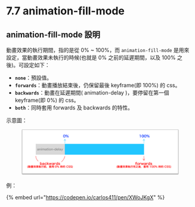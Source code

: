 # 7.7 animation-fill-mode

## animation-fill-mode 設明

動畫效果的執行期間，指的是從 0% \~ 100%，而 `animation-fill-mode` 是用來設定，當動畫效果未執行的時候(也就是 0% 之前的延遲期間，以及 100% 之後)。可設定如下：

* **`none`**：預設值。
* **`forwards`**：動畫播放結束後，仍保留最後 keyframe(即 100%) 的 css。
* **`backwards`**：動畫在延遲期間( animation-delay )，要停留在第一個 keyframe(即 0%) 的 css。
* **`both`**：同時套用 forwards 及 backwards 的特性。



示意圖：

<figure><img src="../.gitbook/assets/animation_fill_mode_img_hint.png" alt=""><figcaption></figcaption></figure>



例：

{% embed url="https://codepen.io/carlos411/pen/XWoJKgX" %}

